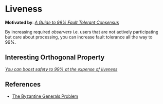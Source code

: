 # Liveness

**Motivated by**: *[A Guide to 99% Fault Tolerant Consensus](https://vitalik.ca/general/2018/08/07/99_fault_tolerant.html)*

By increasing required *observers* i.e. users that are not actively participating but care about processing, you can increase fault tolerance all the way to 99%.

## Interesting Orthogonal Property
*[You can boost safety to 99% at the expense of liveness](https://twitter.com/kevinsekniqi/status/1129421599155859456?refsrc=email&s=11)*

## References

* [The Byzantine Generals Problem](https://people.eecs.berkeley.edu/~luca/cs174/byzantine.pdf)